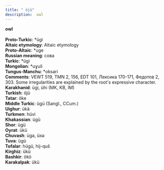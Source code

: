 ```yaml
---
title: " öjü"
description:  owl
---
```

<strong> owl</strong><br><br>
<strong>Proto-Turkic</strong>:  *ügi<br>
<strong>Altaic etymology</strong>:  Altaic etymology<br>
<strong> Proto-Altaic</strong>:  *uge<br>
<strong>Russian meaning</strong>:  сова<br>
<strong>Turkic</strong>:  *ügi<br>
<strong>Mongolian</strong>:  *uɣuli<br>
<strong>Tungus-Manchu</strong>:  *oksari<br>
<strong>Comments</strong>:  VEWT 519, TMN 2, 156, EDT 101, Лексика 170-171, Федотов 2, 303. Some irregularities are explained by the root's expressive character.<br>
<strong>Karakhanid</strong>:  ügi, ühi (MK, KB, IM)<br>
<strong>Turkish</strong>:  öjü<br>
<strong>Tatar</strong>:  öke<br>
<strong>Middle Turkic</strong>:  ügü (Sangl., CCum.)<br>
<strong>Uighur</strong>:  ükä<br>
<strong>Turkmen</strong>:  hüvi<br>
<strong>Khakassian</strong>:  ügü<br>
<strong>Shor</strong>:  ügü<br>
<strong>Oyrat</strong>:  ükü<br>
<strong>Chuvash</strong>:  ügǝ, üxǝ<br>
<strong>Tuva</strong>:  ügü<br>
<strong>Tofalar</strong>:  hügü, hij-quš<br>
<strong>Kirghiz</strong>:  ükü<br>
<strong>Bashkir</strong>:  ökö<br>
<strong>Karakalpak</strong>:  ükü<br>


